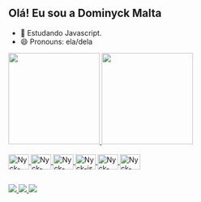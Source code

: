 ## Olá! Eu sou a Dominyck Malta
- 🌱 Estudando Javascript.
- 😄 Pronouns: ela/dela

<div>
    <a href=https://github.com/nyckmlt">
    <img height="180cm" src="https://github-readme-stats.vercel.app/api?username=nyckmlt&show_icons=true&theme=radical"/>
   <img height="180cm" src="https://github-readme-stats.vercel.app/api/top-langs/?username=nyckmlt&layout=compact&theme=radical"/>
</div>

<div style="display: inline_block"> <br>
<img align="center" alt="Nyck-html" height="30" width="40" src="https://cdn.jsdelivr.net/gh/devicons/devicon/icons/html5/html5-original.svg">
<img align="center" alt="Nyck-css" height="30" width="40" src="https://cdn.jsdelivr.net/gh/devicons/devicon/icons/css3/css3-original.svg">
<img align="center" alt="Nyck-bootstrap" height="30" width="40" src="https://cdn.jsdelivr.net/gh/devicons/devicon/icons/bootstrap/bootstrap-original.svg">
<img align="center" alt="Nyck-js" height="30" width="40" src="https://cdn.jsdelivr.net/gh/devicons/devicon/icons/javascript/javascript-original.svg">
<img align="center" alt="Nyck-react" height="30" width="40" src="https://cdn.jsdelivr.net/gh/devicons/devicon/icons/react/react-original.svg">
<img align="center" alt="Nyck-figma" height="30" width="40" src="https://cdn.jsdelivr.net/gh/devicons/devicon/icons/figma/figma-original.svg">

##

<div>

<a href="https://br.linkedin.com/in/dominyck-malta-b64121230" target="_blank"> <img src="https://img.shields.io/badge/LinkedIn-0077B5?style=for-the-badge&logo=linkedin&logoColor=white" target="_blank">
<a href="nyckmaltadev@gmail.com" target="_blank"> <img src="https://img.shields.io/badge/Gmail-D14836?style=for-the-badge&logo=gmail&logoColor=white" target="_blank">
<a href="https://www.instagram.com/nyckmlt/?next=%2F" target="_blank"> <img src="https://img.shields.io/badge/Instagram-E4405F?style=for-the-badge&logo=instagram&logoColor=white" target="_blank">

</div>
